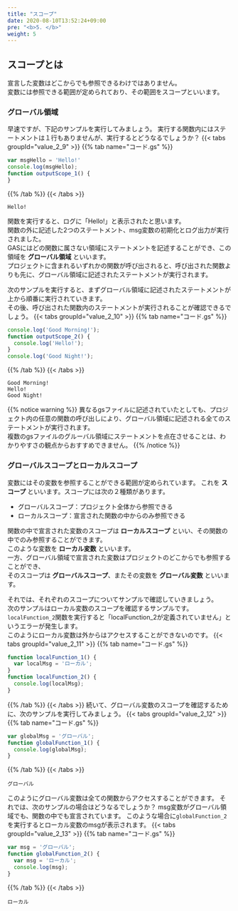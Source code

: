 ```yaml
---
title: "スコープ"
date: 2020-08-10T13:52:24+09:00
pre: "<b>5. </b>"
weight: 5
---
```

## スコープとは
宣言した変数はどこからでも参照できるわけではありません。  
変数には参照できる範囲が定められており、その範囲をスコープといいます。  

### グローバル領域
早速ですが、下記のサンプルを実行してみましょう。
実行する関数内にはステートメントは１行もありませんが、実行するとどうなるでしょうか？
{{< tabs groupId="value_2_9" >}}
{{% tab name="コード.gs" %}}
```js
var msgHello = 'Hello!'
console.log(msgHello);
function outputScope_1() {
}
```
{{% /tab %}}
{{< /tabs >}}
```
Hello!
```
関数を実行すると、ログに「Hello!」と表示されたと思います。  
関数の外に記述した2つのステートメント、msg変数の初期化とログ出力が実行されました。  
GASにはどの関数に属さない領域にステートメントを記述することができ、この領域を **グローバル領域** といいます。  
プロジェクトに含まれるいずれかの関数が呼び出されると、呼び出された関数よりも先に、グローバル領域に記述されたステートメントが実行されます。

次のサンプルを実行すると、まずグローバル領域に記述されたステートメントが上から順番に実行されていきます。  
その後、呼び出された関数内のステートメントが実行されることが確認できるでしょう。
{{< tabs groupId="value_2_10" >}}
{{% tab name="コード.gs" %}}
```js
console.log('Good Morning!');
function outputScope_2() {
  console.log('Hello!');
}
console.log('Good Night!');
```
{{% /tab %}}
{{< /tabs >}}
```
Good Morning!
Hello!
Good Night!
```
{{% notice warning %}}
異なるgsファイルに記述されていたとしても、プロジェクト内の任意の関数の呼び出しにより、グローバル領域に記述される全てのステートメントが実行されます。  
複数のgsファイルのグルーバル領域にステートメントを点在させることは、わかりやすさの観点からおすすめできません。
{{% /notice %}}

### グローバルスコープとローカルスコープ
変数にはその変数を参照することができる範囲が定められています。
これを **スコープ** といいます。スコープには次の２種類があります。
- グローバルスコープ：プロジェクト全体から参照できる
- ローカルスコープ：宣言された関数の中からのみ参照できる

関数の中で宣言された変数のスコープは **ローカルスコープ** といい、その関数の中でのみ参照することができます。  
このような変数を **ローカル変数** といいます。  
一方、グローバル領域で宣言された変数はプロジェクトのどこからでも参照することができ、  
そのスコープは **グローバルスコープ**、またその変数を **グローバル変数** といいます。

それでは、それぞれのスコープについてサンプルで確認していきましょう。  
次のサンプルはローカル変数のスコープを確認するサンプルです。  
`localFunction_2`関数を実行すると「localFunction_2が定義されていません」というエラーが発生します。  
このようにローカル変数は外からはアクセスすることができないのです。
{{< tabs groupId="value_2_11" >}}
{{% tab name="コード.gs" %}}
```js
function localFunction_1() {
  var localMsg = 'ローカル';
}
function localFunction_2() {
  console.log(localMsg);
}
```
{{% /tab %}}
{{< /tabs >}}
続いて、グローバル変数のスコープを確認するために、次のサンプルを実行してみましょう。
{{< tabs groupId="value_2_12" >}}
{{% tab name="コード.gs" %}}
```js
var globalMsg = 'グローバル';
function globalFunction_1() {
  console.log(globalMsg);
}
```
{{% /tab %}}
{{< /tabs >}}
```
グローバル
```
このようにグローバル変数は全ての関数からアクセスすることができます。
それでは、次のサンプルの場合はどうなるでしょうか？
msg変数がグローバル領域でも、関数の中でも宣言されています。
このような場合に`globalFunction_2`を実行するとローカル変数のmsgが表示されます。
{{< tabs groupId="value_2_13" >}}
{{% tab name="コード.gs" %}}
```js
var msg = 'グローバル';
function globalFunction_2() {
  var msg = 'ローカル';
  console.log(msg);
}
```
{{% /tab %}}
{{< /tabs >}}
```
ローカル
```
